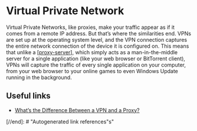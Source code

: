 # Virtual Private Network

Virtual Private Networks, like proxies, make your traffic appear as if it comes from a remote IP address. But that’s where the similarities end. VPNs are set up at the operating system level, and the VPN connection captures the entire network connection of the device it is configured on. This means that unlike a [[proxy-server]], which simply acts as a man-in-the-middle server for a single application (like your web browser or BitTorrent client), VPNs will capture the traffic of every single application on your computer, from your web browser to your online games to even Windows Update running in the background.

## Useful links

- [What’s the Difference Between a VPN and a Proxy?](https://www.howtogeek.com/247190/whats-the-difference-between-a-vpn-and-a-proxy/)

[//begin]: # "Autogenerated link references for markdown compatibility"
[proxy-server]: proxy-server "Proxy Server"

[//end]: # "Autogenerated link references"s"
